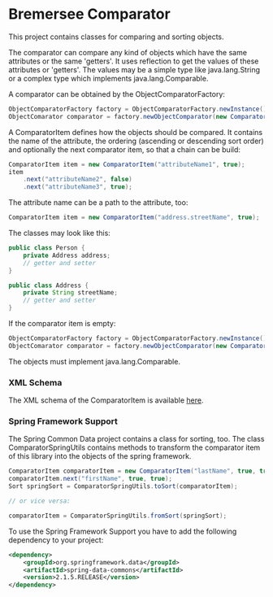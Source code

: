 # Bremersee Comparator

This project contains classes for comparing and sorting objects.
  
The comparator can compare any kind of objects which have the same attributes or the same 'getters'.
It uses reflection to get the values of these attributes or 'getters'. 
The values may be a simple type like java.lang.String or a complex type which implements 
java.lang.Comparable.
  
A comparator can be obtained by the ObjectComparatorFactory:
  
```java
ObjectComparatorFactory factory = ObjectComparatorFactory.newInstance();
ObjectComarator comparator = factory.newObjectComparator(new ComparatorItem("attributeName", true));
```

A ComparatorItem defines how the objects should be compared.
It contains the name of the attribute, the ordering (ascending or descending sort order)
and optionally the next comparator item, so that a chain can be build:
  
```java
ComparatorItem item = new ComparatorItem("attributeName1", true);
item
    .next("attributeName2", false)
    .next("attributeName3", true);
```
  
The attribute name can be a path to the attribute, too:
  
```java
ComparatorItem item = new ComparatorItem("address.streetName", true);
```
  
The classes may look like this:
  
```java
public class Person {
    private Address address;
    // getter and setter
}

public class Address {
    private String streetName;
    // getter and setter
}
```

If the comparator item is empty:

```java
ObjectComparatorFactory factory = ObjectComparatorFactory.newInstance();
ObjectComarator comparator = factory.newObjectComparator(new ComparatorItem());
```

The objects must implement java.lang.Comparable.


### XML Schema

The XML schema of the ComparatorItem is available 
[here](http://bremersee.github.io/xmlschemas/bremersee-comparator-v1.xsd).


### Spring Framework Support

The Spring Common Data project contains a class for sorting, too.
The class ComparatorSpringUtils contains methods to transform the 
comparator item of this library into the objects of the spring framework. 

```java
ComparatorItem comparatorItem = new ComparatorItem("lastName", true, true);
comparatorItem.next("firstName", true, true);
Sort springSort = ComparatorSpringUtils.toSort(comparatorItem);

// or vice versa:

comparatorItem = ComparatorSpringUtils.fromSort(springSort);
```

To use the Spring Framework Support you have to add the following 
dependency to your project:

```xml
<dependency>
    <groupId>org.springframework.data</groupId>
    <artifactId>spring-data-commons</artifactId>
    <version>2.1.5.RELEASE</version>
</dependency>
```
